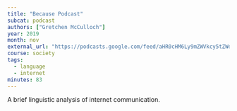 ```yaml
---
title: "Because Podcast"
subcat: podcast
authors: ["Gretchen McCulloch"]
year: 2019
month: nov
external_url: "https://podcasts.google.com/feed/aHR0cHM6Ly9mZWVkcy5tZWdhcGhvbmUuZm0vdGhlZXpyYWtsZWluc2hvdw/episode/Y2ZjZWViMGUtZmE3My0xMWU4LTkyN2EtOGI5ZTNjZTViZDJl"
course: society
tags:
  - language
  - internet
minutes: 83
---
```


A brief linguistic analysis of internet communication.

